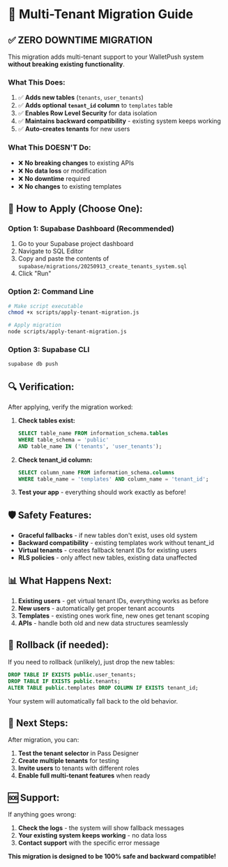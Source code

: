 # 🏢 Multi-Tenant Migration Guide

## ✅ **ZERO DOWNTIME MIGRATION**

This migration adds multi-tenant support to your WalletPush system **without breaking existing functionality**.

### **What This Does:**

1. ✅ **Adds new tables** (`tenants`, `user_tenants`)
2. ✅ **Adds optional `tenant_id` column** to `templates` table
3. ✅ **Enables Row Level Security** for data isolation
4. ✅ **Maintains backward compatibility** - existing system keeps working
5. ✅ **Auto-creates tenants** for new users

### **What This DOESN'T Do:**

- ❌ **No breaking changes** to existing APIs
- ❌ **No data loss** or modification
- ❌ **No downtime** required
- ❌ **No changes** to existing templates

## 🚀 **How to Apply (Choose One):**

### **Option 1: Supabase Dashboard (Recommended)**
1. Go to your Supabase project dashboard
2. Navigate to SQL Editor
3. Copy and paste the contents of `supabase/migrations/20250913_create_tenants_system.sql`
4. Click "Run"

### **Option 2: Command Line**
```bash
# Make script executable
chmod +x scripts/apply-tenant-migration.js

# Apply migration
node scripts/apply-tenant-migration.js
```

### **Option 3: Supabase CLI**
```bash
supabase db push
```

## 🔍 **Verification:**

After applying, verify the migration worked:

1. **Check tables exist:**
   ```sql
   SELECT table_name FROM information_schema.tables 
   WHERE table_schema = 'public' 
   AND table_name IN ('tenants', 'user_tenants');
   ```

2. **Check tenant_id column:**
   ```sql
   SELECT column_name FROM information_schema.columns 
   WHERE table_name = 'templates' AND column_name = 'tenant_id';
   ```

3. **Test your app** - everything should work exactly as before!

## 🛡️ **Safety Features:**

- **Graceful fallbacks** - if new tables don't exist, uses old system
- **Backward compatibility** - existing templates work without tenant_id
- **Virtual tenants** - creates fallback tenant IDs for existing users
- **RLS policies** - only affect new tables, existing data unaffected

## 📊 **What Happens Next:**

1. **Existing users** - get virtual tenant IDs, everything works as before
2. **New users** - automatically get proper tenant accounts
3. **Templates** - existing ones work fine, new ones get tenant scoping
4. **APIs** - handle both old and new data structures seamlessly

## 🔧 **Rollback (if needed):**

If you need to rollback (unlikely), just drop the new tables:

```sql
DROP TABLE IF EXISTS public.user_tenants;
DROP TABLE IF EXISTS public.tenants;
ALTER TABLE public.templates DROP COLUMN IF EXISTS tenant_id;
```

Your system will automatically fall back to the old behavior.

## 🎯 **Next Steps:**

After migration, you can:
1. **Test the tenant selector** in Pass Designer
2. **Create multiple tenants** for testing
3. **Invite users** to tenants with different roles
4. **Enable full multi-tenant features** when ready

## 🆘 **Support:**

If anything goes wrong:
1. **Check the logs** - the system will show fallback messages
2. **Your existing system keeps working** - no data loss
3. **Contact support** with the specific error message

**This migration is designed to be 100% safe and backward compatible!**

